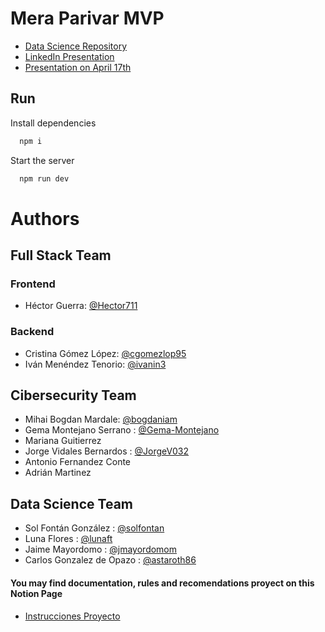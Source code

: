 
# Mera Parivar MVP


- [Data Science Repository](https://github.com/solfontan/DesafioTripulaciones)
 - [LinkedIn Presentation](https://www.linkedin.com/feed/update/urn:li:activity:7186802359304372226/)
 - [Presentation on April 17th](https://www.youtube.com/watch?v=lQl2L6P5V_o)



## Run
Install dependencies

```bash
  npm i
```

Start the server

```bash
  npm run dev
```
# Authors
## Full Stack Team
### Frontend
- Héctor Guerra: [@Hector711](https://www.github.com/octokatherine)
### Backend
- Cristina Gómez López: [@cgomezlop95](https://www.github.com/octokatherine)
- Iván Menéndez Tenorio: [@ivanin3](https://www.github.com/octokatherine)

## Cibersecurity Team
- Mihai Bogdan Mardale: [@bogdaniam](https://github.com/bogdaniam)
- Gema Montejano Serrano : [@Gema-Montejano](https://github.com/Gema-Montejano)
- Mariana Guitierrez 
- Jorge Vidales Bernardos : [@JorgeV032](https://github.com/JorgeV032)
- Antonio Fernandez Conte 
- Adrián Martinez 

## Data Science Team
- Sol Fontán González : [@solfontan](https://github.com/solfontan)
- Luna Flores : [@lunaft](https://github.com/lunaft)
- Jaime Mayordomo : [@jmayordomom](https://github.com/jmayordomom)
- Carlos Gonzalez de Opazo : [@astaroth86](https://github.com/astaroth86)




 #### You may find documentation, rules and recomendations proyect on this Notion Page

 - [Instrucciones Proyecto](https://hector-guerra.notion.site/Instrucciones-Proyecto-d12d4d71f81a4ab8ae6bc536db0ea5b0)


